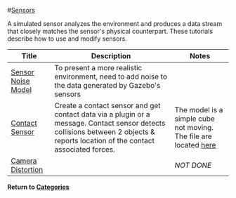 #[Sensors][1]

A simulated sensor analyzes the environment and produces a data stream that closely matches the sensor's physical counterpart. These tutorials describe how to use and modify sensors.

|Title|Description|Notes|
|----|----|----|
|[Sensor Noise Model][3]| To present a more realistic environment, need to add noise to the data generated by Gazebo's sensors||
|[Contact Sensor][4]|Create a contact sensor and get contact data via a plugin or a message. Contact sensor detects collisions between 2 objects & reports location of the contact associated forces.|The model is a simple cube not moving. The file are located [here][5]|
|[Camera Distortion][6]||*NOT DONE*|

**Return to [Categories][2]**

[1]: http://gazebosim.org/tutorials?cat=sensors
[2]: ../gazebo_notes.md
[3]: ../gazebo_notes/sensor_noise_model_info.md
[4]: ../gazebo_notes/contact_sensor.md
[5]: ../gazebo_contact_tutorial
[6]: ../gazebo_notes/camera_distortion.md 
